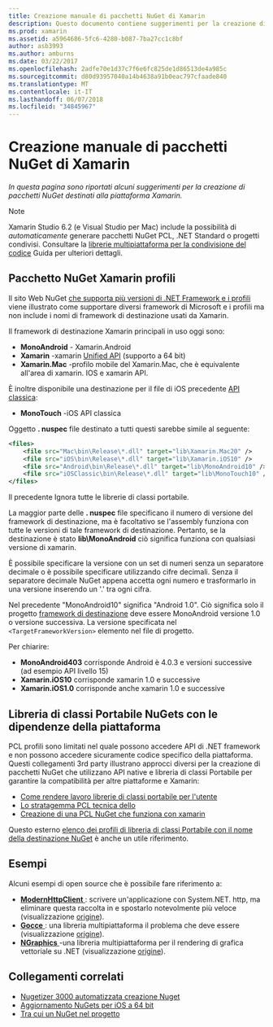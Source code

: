 ```yaml
---
title: Creazione manuale di pacchetti NuGet di Xamarin
description: Questo documento contiene suggerimenti per la creazione di pacchetti NuGet destinati alla piattaforma Xamarin. Descrive i profili Xamarin pacchetto NuGet, NuGets libreria di classi Portabile con le dipendenze della piattaforma e collegamenti a diversi esempi di open source.
ms.prod: xamarin
ms.assetid: a5964686-5fc6-4280-b087-7ba27cc1c8bf
author: asb3993
ms.author: amburns
ms.date: 03/22/2017
ms.openlocfilehash: 2adfe70e1d37c7f6e6fc825de1d86513de4a985c
ms.sourcegitcommit: d80d93957040a14b4638a91b0eac797cfaade840
ms.translationtype: MT
ms.contentlocale: it-IT
ms.lasthandoff: 06/07/2018
ms.locfileid: "34845967"
---
```

# <a name="manually-creating-nuget-packages-for-xamarin"></a>Creazione manuale di pacchetti NuGet di Xamarin

_In questa pagina sono riportati alcuni suggerimenti per la creazione di pacchetti NuGet destinati alla piattaforma Xamarin._

> [!NOTE]
> Xamarin Studio 6.2 (e Visual Studio per Mac) include la possibilità di _automaticamente_ generare pacchetti NuGet PCL, .NET Standard o progetti condivisi. Consultare la [librerie multipiattaforma per la condivisione del codice](~/cross-platform/app-fundamentals/nuget-multiplatform-libraries/index.md) Guida per ulteriori dettagli.

## <a name="nuget-package-xamarin-profiles"></a>Pacchetto NuGet Xamarin profili

Il sito Web NuGet [che supporta più versioni di .NET Framework e i profili](https://docs.nuget.org/create/enforced-package-conventions) viene illustrato come supportare diversi framework di Microsoft e i profili ma non include i nomi di framework di destinazione usati da Xamarin.

Il framework di destinazione Xamarin principali in uso oggi sono:

* **MonoAndroid** - Xamarin.Android
* **Xamarin** -xamarin [Unified API](~/cross-platform/macios/unified/index.md) (supporto a 64 bit)
* **Xamarin.Mac** -profilo mobile del Xamarin.Mac, che è equivalente all'area di xamarin. IOS e xamarin API.

È inoltre disponibile una destinazione per il file di iOS precedente [API classica](~/cross-platform/macios/unified/index.md):

* **MonoTouch** -iOS API classica

Oggetto **. nuspec** file destinato a tutti questi sarebbe simile al seguente:

```xml
<files>
    <file src="Mac\bin\Release\*.dll" target="lib\Xamarin.Mac20" />
    <file src="iOS\bin\Release\*.dll" target="lib\Xamarin.iOS10" />
    <file src="Android\bin\Release\*.dll" target="lib\MonoAndroid10" />
    <file src="iOSClassic\bin\Release\*.dll" target="lib\MonoTouch10" />
</files>
```

Il precedente Ignora tutte le librerie di classi portabile.

La maggior parte delle **. nuspec** file specificano il numero di versione del framework di destinazione, ma è facoltativo se l'assembly funziona con tutte le versioni di tale framework di destinazione. Pertanto, se la destinazione è stato **lib\MonoAndroid** ciò significa funziona con qualsiasi versione di xamarin.

È possibile specificare la versione con un set di numeri senza un separatore decimale o è possibile specificare utilizzando cifre decimali. Senza il separatore decimale NuGet appena accetta ogni numero e trasformarlo in una versione inserendo un '.' tra ogni cifra.

Nel precedente "MonoAndroid10" significa "Android 1.0". Ciò significa solo il progetto [framework di destinazione](~/android/app-fundamentals/android-api-levels.md) deve essere MonoAndroid versione 1.0 o versione successiva. La versione specificata nel `<TargetFrameworkVersion>` elemento nel file di progetto.

Per chiarire:

- **MonoAndroid403** corrisponde Android è 4.0.3 e versioni successive (ad esempio API livello 15)
- **Xamarin.iOS10** corrisponde xamarin 1.0 e successive
- **Xamarin.iOS1.0** corrisponde anche xamarin 1.0 e successive

## <a name="pcl-nugets-with-platform-dependencies"></a>Libreria di classi Portabile NuGets con le dipendenze della piattaforma

PCL profili sono limitati nel quale possono accedere API di .NET framework e non possono accedere sicuramente codice specifico della piattaforma. Questi collegamenti 3rd party illustrano approcci diversi per la creazione di pacchetti NuGet che utilizzano API native e libreria di classi Portabile per garantire la compatibilità per altre piattaforme e Xamarin:

- [Come rendere lavoro librerie di classi portabile per l'utente](http://blogs.msdn.com/b/dsplaisted/archive/2012/08/27/how-to-make-portable-class-libraries-work-for-you.aspx)
- [Lo stratagemma PCL tecnica dello](http://log.paulbetts.org/the-bait-and-switch-pcl-trick/)
- [Creazione di una PCL NuGet che funziona con xamarin](http://www.jimbobbennett.io/creating-a-nuget-pcl-that-works-with-xamarin-ios/)

Questo esterno [elenco dei profili di libreria di classi Portabile con il nome della destinazione NuGet](http://embed.plnkr.co/03ck2dCtnJogBKHJ9EjY) è anche un utile riferimento.

## <a name="examples"></a>Esempi

Alcuni esempi di open source che è possibile fare riferimento a:

- [**ModernHttpClient** ](https://www.nuget.org/packages/modernhttpclient/) : scrivere un'applicazione con System.NET. http, ma eliminare questa raccolta in e spostarlo notevolmente più veloce (visualizzazione [origine](https://github.com/paulcbetts/ModernHttpClient)).
- [**Gocce** ](https://www.nuget.org/packages/Splat/) : una libreria multipiattaforma il problema che deve essere (visualizzazione [origine](https://github.com/paulcbetts/Splat)).
- [**NGraphics** ](https://www.nuget.org/packages/NGraphics/) -una libreria multipiattaforma per il rendering di grafica vettoriale su .NET (visualizzazione [origine](https://github.com/praeclarum/NGraphics/blob/master/NGraphics.nuspec)).

## <a name="related-links"></a>Collegamenti correlati

- [Nugetizer 3000 automatizzata creazione Nuget](~/cross-platform/app-fundamentals/nuget-multiplatform-libraries/index.md)
- [Aggiornamento NuGets per iOS a 64 bit](http://blog.xamarin.com/how-to-update-nuget-packages-for-64-bit/)
- [Tra cui un NuGet nel progetto](https://docs.microsoft.com/visualstudio/mac/nuget-walkthrough)
